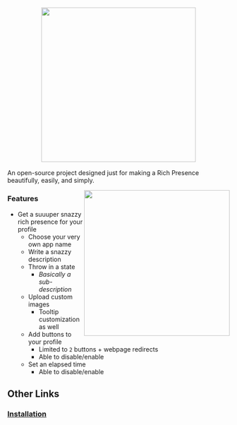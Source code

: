 <h3 align="center"><img src="https://ur.red-panda.red/XyuGzz4-Z.svg" width="350px"></h3

An open-source project designed just for making a Rich Presence beautifully, easily, and simply.

<img src="https://ur.red-panda.red/Ehd9BEBco" width="330px" align="right">

### Features
- Get a suuuper snazzy rich presence for your profile
	- Choose your very own app name
	- Write a snazzy description
	- Throw in a state
		- *Basically a sub-description*
	- Upload custom images
		- Tooltip customization as well
	- Add buttons to your profile
		- Limited to `2` buttons + webpage redirects
		- Able to disable/enable
	- Set an elapsed time
		- Able to disable/enable

## Other Links
### [Installation](https://github.com/xQynx/Rich-Presence/wiki/Installation)
